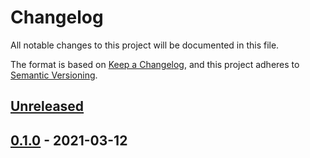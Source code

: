 # Changelog

All notable changes to this project will be documented in this file.

The format is based on [Keep a Changelog](https://keepachangelog.com/en/1.0.0/),
and this project adheres to [Semantic Versioning](https://semver.org/spec/v2.0.0.html).

## [Unreleased]


## [0.1.0] - 2021-03-12


[Unreleased]: https://github.com/BSData/phalanx/compare/v0.1.0...HEAD
[0.1.0]: https://github.com/BSData/phalanx
